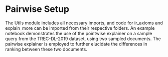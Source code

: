 # Pairwise Setup

The Utils module includes all necessary imports, and code for ir_axioms and explain_more can be imported from their respective folders. An example notebook demonstrates the use of the pointwise explainer on a sample query from the TREC-DL-2019 dataset, using two sampled documents. The pairwise explainer is employed to further elucidate the differences in ranking between these two documents.
